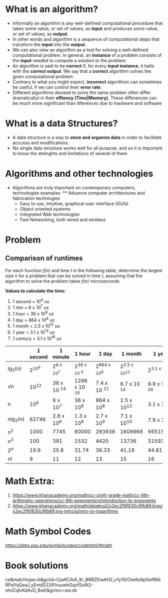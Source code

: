 
# What is an algorithm?
* Informally an algorithm is any well-defined computational procedure that takes some value, or set of values, as **input** and produces some value, or set of values, as **output**.
* In other words and algorithm is a sequence of computational steps that transform the **input** into the **output**.
* We can also view an algorithm as a tool for solving a well-defined computational problem. In general, an **instance** of a problem consists of the **input** needed to compute a solution to the problem.
* An algorithm is said to be **correct** if, for every **input instance**, it halts with the **correct output**. We say that a **correct** algorithm solves the given computational problem.
* Contrary to what you might expect, **incorrect** algorithms can sometimes be useful, if we can control their **error rate**.
* Different algorithms devised to solve the same problem often differ dramaticallyt in their **effiency (Time|Memory)**. These differences can be much more significant than diferences due to hardware and software

# What is a data Structures?
* A data structure is a way to **store and organize data** in order to facilitate acccess and modifications.
* No single data structure works well for all purpose, and so it is important to know the strenghts and limitations of several of them


# Algorithms and other technologies
* Algorithms are truly important on contemporary computers, technologies examples:
** Advance computer architectures and fabrication technlogies
  * Easy to use, intuitive, graphical user interface (GUIs)
  * Object oriented systems
  * Integrated Web technologies
  * Fast Networking, both wired and wireless


# Problem
## Comparison of runtimes
For each function *f(n)* and time *t* in the following table, determine the largest size *n* for a problem that can be solved in time *t*, assuming that the algorithm to solve the problem takes *f(n)* microseconds

**Values to calculate the time:**
1. 1 second  = 10<sup>6</sup> *us*
2. 1 min     = 6 x 10<sup>7</sup> *us*
3. 1 hour    = 36 x 10<sup>8</sup> *us*
4. 1 day     = 864 x 10<sup>8</sup> *us*
5. 1 month   = 2.5 x 10<sup>12</sup> *us* 
6. 1 year    = 3.1 x 10<sup>13</sup> *us* 
7. 1 century = 3.1 x 10<sup>16</sup> *us* 



|                      |     1 second               |    1 minute                    |     1 hour                       |     1 day                        |     1 month                       |     1 year                       |    1 centry                       |
|----------------------|----------------------------|--------------------------------|----------------------------------|----------------------------------|-----------------------------------|----------------------------------|-----------------------------------|
| lg<sub>2</sub>(n)    | 2<sup>10<sup>6</sup></sup> | 2<sup>6 x 10<sup>7</sup></sup> | 2<sup>36 x 10 <sup>8</sup></sup> | 2<sup>864 x 10<sup>8</sup></sup> | 2<sup>2.5 x 10<sup>12</sup></sup> | 2<sup>3.1 x 10<sup>13</sup></sup>| 2<sup>3.1 x 10<sup>16</sup></sup> |
| &radic;n             | 10<sup>12</sup></sup>      | 36 x 10 <sup>14</sup>          | 1296 x 10 <sup>16</sup>          | 7.4 x 10 <sup>21</sup>           | 6.7 x 10 <sup>14</sup>            | 9.9 x 10 <sup>26</sup>           | 9.9 x 10 <sup>32</sup>            |
|   n                  | 10<sup>6</sup>             | 6 x 10<sup>7</sup>             | 36 x 10<sup>8</sup>              | 864 x 10<sup>8</sup>             | 2.5 x 10<sup>12</sup>             | 3.1 x 10<sup>13</sup>            | 3.1 x 10<sup>16</sup>             |
| nlg<sub>2</sub>(n)   | 62746                      | 2.8 x 10<sup>6</sup>           | 1.3 x 10<sup>8</sup>             | 2.7 x 10<sup>9</sup>             | 7.1 x 10<sup>10</sup>             | 7.9 x 10<sup>11</sup>            | 6.8 x 10<sup>13</sup>             |
|  n<sup>2</sup>       | 1000                       | 7745                           | 60000                            | 293938                           | 1609968                           | 56515692                         | 56175382                          |
|  n<sup>3</sup>       | 100                        | 391                            | 1532                             | 4420                             | 13736                             | 31593                            | 146677                            |
|  2<sup>n</sup>       | 19.9                       | 25.8                           | 31.74                            | 36.33                            | 41.18                             | 44.81                            | 54.78                             |
|   n!                 | 9                          | 11                             | 12                               | 13                               | 15                                | 16                               | 17                                |

# Math Extra:
1. https://www.khanacademy.org/math/cc-sixth-grade-math/cc-6th-arithmetic-operations/cc-6th-exponents/v/introduction-to-exponents
2. https://www.khanacademy.org/math/algebra2/x2ec2f6f830c9fb89:logs/x2ec2f6f830c9fb89:log-intro/a/intro-to-logarithms

# Math Symbol Codes
https://sites.psu.edu/symbolcodes/codehtml/#math

# Book solutions
ce&matchtype=b&gclid=CjwKCAiA_9r_BRBZEiwAHZ_v1y1GiOiw6x6pSeifMdRPqYqQeaJ_yEmdD22IFhuuwbGqzfSo8t2-shoCqhAQAvD_BwE&gclsrc=aw.ds
